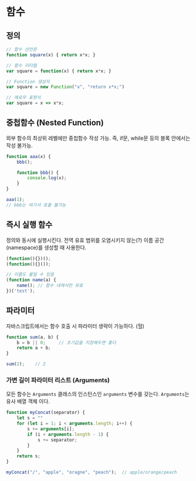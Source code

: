 함수
====

## 정의
```javascript
// 함수 선언문
function square(x) { return x*x; }

// 함수 리터럴
var square = function(x) { return x*x; }

// Function 생성자
var square = new Function("x", "return x*x;")

// 애로우 표현식
var square = x => x*x;
```

## 중첩함수 (Nested Function)
외부 함수의 최상위 레벨에만 중첩함수 작성 가능. 즉, if문, while문 등의 블록 안에서는 작성 불가능.

```js
function aaa(x) {
    bbb();

    function bbb() {
        console.log(x);
    } 
}

aaa(1);
// bbb는 여기서 호출 불가능
```

## 즉시 실행 함수
정의와 동시에 실행시킨다. 전역 유효 범위를 오염시키지 않는(?) 이름 공간 (namespace)를 생성할 때 사용한다.

```js
(function(){})();
(function(){}());

// 이름도 붙일 수 있음
(function name(a) {
    name(); // 함수 내에서만 유효
})('test');
```

## 파라미터
자바스크립트에서는 함수 호출 시 파라미터 생략이 가능하다. (헐)

```js
function sum(a, b) {
    b = b || 0;     // 초기값을 지정해두면 좋다
    return a + b;
}

sum(2);    // 2
```

### 가변 길이 파라미터 리스트 (Arguments)
모든 함수는 `Arguments` 클래스의 인스턴스인 `arguments` 변수를 갖는다. 
`Arguments`는 유사 배열 객체 이다.

```js
function myConcat(separator) {
    let s = ""
    for (let i = 1; i < arguments.length; i++) {
        s += arguments[i];
        if (i < arguments.length - 1) {
            s += separator;
        }
    }
    return s;
}

myConcat("/", "apple", "oragne", "peach");  // apple/orange/peach
```


